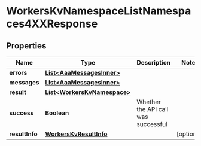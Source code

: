 

# WorkersKvNamespaceListNamespaces4XXResponse


## Properties

| Name | Type | Description | Notes |
|------------ | ------------- | ------------- | -------------|
|**errors** | [**List&lt;AaaMessagesInner&gt;**](AaaMessagesInner.md) |  |  |
|**messages** | [**List&lt;AaaMessagesInner&gt;**](AaaMessagesInner.md) |  |  |
|**result** | [**List&lt;WorkersKvNamespace&gt;**](WorkersKvNamespace.md) |  |  |
|**success** | **Boolean** | Whether the API call was successful |  |
|**resultInfo** | [**WorkersKvResultInfo**](WorkersKvResultInfo.md) |  |  [optional] |



